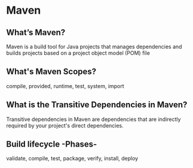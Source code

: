 

# Maven

## What’s Maven?	
Maven is a build tool for Java projects that manages dependencies and builds projects based on a project object model (POM) file
## What's Maven Scopes?	
compile, provided, runtime, test, system, import
## What is the Transitive Dependencies in Maven?	
Transitive dependencies in Maven are dependencies that are indirectly required by your project's direct dependencies. 
## Build lifecycle -Phases-	
validate, compile, test, package, verify, install, deploy
